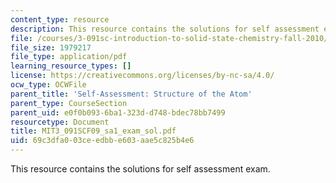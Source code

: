 ```yaml
---
content_type: resource
description: This resource contains the solutions for self assessment exam.
file: /courses/3-091sc-introduction-to-solid-state-chemistry-fall-2010/69c3dfa003ceedbbe603aae5c825b4e6_MIT3_091SCF09_sa1_exam_sol.pdf
file_size: 1979217
file_type: application/pdf
learning_resource_types: []
license: https://creativecommons.org/licenses/by-nc-sa/4.0/
ocw_type: OCWFile
parent_title: 'Self-Assessment: Structure of the Atom'
parent_type: CourseSection
parent_uid: e0f0b093-6ba1-323d-d748-bdec78bb7499
resourcetype: Document
title: MIT3_091SCF09_sa1_exam_sol.pdf
uid: 69c3dfa0-03ce-edbb-e603-aae5c825b4e6
---
```

This resource contains the solutions for self assessment exam.